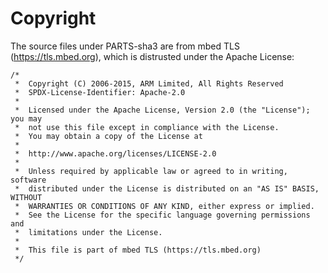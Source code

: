 # Copyright

The source files under PARTS-sha3 are from mbed TLS (https://tls.mbed.org), which is distrusted under the Apache License:

```
/*
 *  Copyright (C) 2006-2015, ARM Limited, All Rights Reserved
 *  SPDX-License-Identifier: Apache-2.0
 *
 *  Licensed under the Apache License, Version 2.0 (the "License"); you may
 *  not use this file except in compliance with the License.
 *  You may obtain a copy of the License at
 *
 *  http://www.apache.org/licenses/LICENSE-2.0
 *
 *  Unless required by applicable law or agreed to in writing, software
 *  distributed under the License is distributed on an "AS IS" BASIS, WITHOUT
 *  WARRANTIES OR CONDITIONS OF ANY KIND, either express or implied.
 *  See the License for the specific language governing permissions and
 *  limitations under the License.
 *
 *  This file is part of mbed TLS (https://tls.mbed.org)
 */
```
